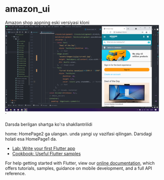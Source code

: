 # amazon_ui

Amazon shop appning eski versiyasi kloni
![img.png](img.png)`

Darsda berilgan shartga ko'ra shakllantrilidi

home: HomePage2 ga ulangan. unda yangi uy vazifasi qilingan. Darsdagi holati esa HomePage1 da.

- [Lab: Write your first Flutter app](https://flutter.dev/docs/get-started/codelab)
- [Cookbook: Useful Flutter samples](https://flutter.dev/docs/cookbook)

For help getting started with Flutter, view our
[online documentation](https://flutter.dev/docs), which offers tutorials,
samples, guidance on mobile development, and a full API reference.

